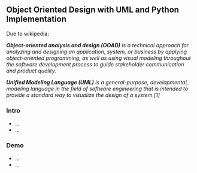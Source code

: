 <h2>Object Oriented Design with UML and Python Implementation</h2>
<p><In the project I utilize two methods: OOAD and UML./p>
<p>Due to wikipedia:</p>
<p><i><b>Object-oriented analysis and design (OOAD)</b> is a technical approach for analyzing and designing an application, system, or business by applying object-oriented programming, as well as using visual modeling throughout the software development process to guide stakeholder communication and product quality.</i></p>
<p><i><b>Unified Modeling Language (UML)</b> is a general-purpose, developmental, modeling language in the field of software engineering that is intended to provide a standard way to visualize the design of a system.[1]</i></p>

<h3>Intro</h3>
<ul>
  <li>...</li>
  <li>...</li>
</ul>
<h3>Demo</h3>
<ul>
  <li>...</li>
  <li>...</li>
</ul>
